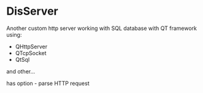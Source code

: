 # DisServer

Another custom http server working with SQL database with QT framework
using:
- QHttpServer
- QTcpSocket
- QtSql

and other...

has option - parse HTTP request
